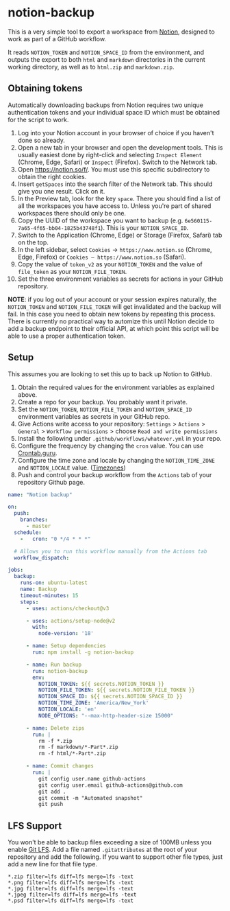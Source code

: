# notion-backup

This is a very simple tool to export a workspace from [Notion](https://www.notion.so/), designed
to work as part of a GitHub workflow.

It reads `NOTION_TOKEN` and `NOTION_SPACE_ID` from the environment, and outputs the export to both
`html` and `markdown` directories in the current working directory, as well as to `html.zip` and
`markdown.zip`.

## Obtaining tokens

Automatically downloading backups from Notion requires two unique authentication tokens and your individual space ID which must be obtained for the script to work.

1. Log into your Notion account in your browser of choice if you haven't done so already.
2. Open a new tab in your browser and open the development tools. This is usually easiest done by right-click and selecting `Inspect Element` (Chrome, Edge, Safari) or `Inspect` (Firefox). Switch to the Network tab.
3. Open https://notion.so/f/. You must use this specific subdirectory to obtain the right cookies.
4. Insert `getSpaces` into the search filter of the Network tab. This should give you one result. Click on it.
5. In the Preview tab, look for the key `space`. There you should find a list of all the workspaces you have access to. Unless you're part of shared workspaces there should only be one.
6. Copy the UUID of the workspace you want to backup (e.g. `6e560115-7a65-4f65-bb04-1825b43748f1`). This is your `NOTION_SPACE_ID`.
7. Switch to the Application (Chrome, Edge) or Storage (Firefox, Safari) tab on the top.
8. In the left sidebar, select `Cookies` -> `https://www.notion.so` (Chrome, Edge, Firefox) or `Cookies – https://www.notion.so` (Safari).
9. Copy the value of `token_v2` as your `NOTION_TOKEN` and the value of `file_token` as your `NOTION_FILE_TOKEN`.
10. Set the three environment variables as secrets for actions in your GitHub repository.

**NOTE**: if you log out of your account or your session expires naturally, the `NOTION_TOKEN` and `NOTION_FILE_TOKEN` will get invalidated and the backup will fail. In this case you need to obtain new tokens by repeating this process. There is currently no practical way to automize this until Notion decide to add a backup endpoint to their official API, at which point this script will be able to use a proper authentication token.

## Setup

This assumes you are looking to set this up to back up Notion to GitHub.

1. Obtain the required values for the environment variables as explained above.
2. Create a repo for your backup. You probably want it private.
3. Set the `NOTION_TOKEN`, `NOTION_FILE_TOKEN` and `NOTION_SPACE_ID` environment variables as secrets in your GitHub repo.
4. Give Actions write access to your repository: `Settings` > `Actions` > `General` > `Workflow permissions` > choose `Read and write permissions`
5. Install the following under `.github/workflows/whatever.yml` in your repo.
6. Configure the frequency by changing the `cron` value. You can use [Crontab.guru](https://crontab.guru/#0_*/4_*_*_*).
7. Configure the time zone and locale by changing the `NOTION_TIME_ZONE` and `NOTION_LOCALE` value. ([Timezones](https://momentjs.com/timezone/))
8. Push and control your backup workflow from the `Actions` tab of your repository Github page.

```yaml
name: "Notion backup"

on:
  push:
    branches:
      - master
  schedule:
    -   cron: "0 */4 * * *"

  # Allows you to run this workflow manually from the Actions tab
  workflow_dispatch:

jobs:
  backup:
    runs-on: ubuntu-latest
    name: Backup
    timeout-minutes: 15
    steps:
      - uses: actions/checkout@v3

      - uses: actions/setup-node@v2
        with:
          node-version: '18'

      - name: Setup dependencies
        run: npm install -g notion-backup

      - name: Run backup
        run: notion-backup
        env:
          NOTION_TOKEN: ${{ secrets.NOTION_TOKEN }}
          NOTION_FILE_TOKEN: ${{ secrets.NOTION_FILE_TOKEN }}
          NOTION_SPACE_ID: ${{ secrets.NOTION_SPACE_ID }}
          NOTION_TIME_ZONE: 'America/New_York'
          NOTION_LOCALE: 'en'
          NODE_OPTIONS: "--max-http-header-size 15000"

      - name: Delete zips
        run: |
          rm -f *.zip
          rm -f markdown/*-Part*.zip
          rm -f html/*-Part*.zip

      - name: Commit changes
        run: |
          git config user.name github-actions
          git config user.email github-actions@github.com
          git add .
          git commit -m "Automated snapshot"
          git push
```

## LFS Support

You won't be able to backup files exceeding a size of 100MB unless you enable [Git LFS](https://git-lfs.github.com/). Add a file named `.gitattributes` at the root of your repository and add the following. If you want to support other file types, just add a new line for that file type.

```
*.zip filter=lfs diff=lfs merge=lfs -text
*.png filter=lfs diff=lfs merge=lfs -text
*.jpg filter=lfs diff=lfs merge=lfs -text
*.jpeg filter=lfs diff=lfs merge=lfs -text
*.psd filter=lfs diff=lfs merge=lfs -text
```
